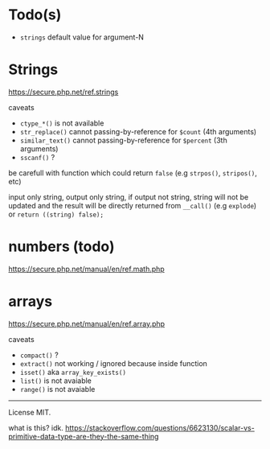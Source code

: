 # Todo(s)

- `strings` default value for argument-N

# Strings

https://secure.php.net/ref.strings

caveats

- `ctype_*()` is not available
- `str_replace()` cannot passing-by-reference for `$count` (4th arguments)
- `similar_text()` cannot passing-by-reference for `$percent` (3th arguments)
- `sscanf()` ?

be carefull with function which could return `false` (e.g `strpos()`, `stripos()`, etc)

input only string,
output only string,
if output not string,
string will not be updated and the result will be directly returned from `__call()` (e.g `explode`) or `return ((string) false);`

# numbers (todo)

https://secure.php.net/manual/en/ref.math.php

# arrays

https://secure.php.net/manual/en/ref.array.php

caveats

- `compact()` ?
- `extract()` not working / ignored because inside function
- `isset()` aka `array_key_exists()`
- `list()` is not avaiable
- `range()` is not avaiable


---

License MIT.

what is this? idk.
https://stackoverflow.com/questions/6623130/scalar-vs-primitive-data-type-are-they-the-same-thing
